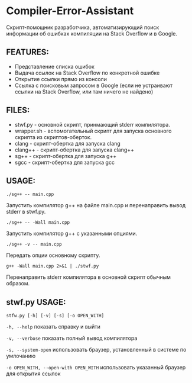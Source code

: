 Compiler-Error-Assistant
========================
Скрипт-помощник разработчика, автоматизирующий поиск информации об ошибках компиляции на Stack Overflow и в Google.

FEATURES:
---------
* Представление списка ошибок
* Выдача ссылок на Stack Overflow по конкретной ошибке
* Открытие ссылки прямо из консоли
* Ссылка с поисковым запросом в Google (если не устраивают ссылки на Stack Overflow, или там ничего не найдено)

FILES:
------
* stwf.py - основной скрипт, принмающий stderr компилятора.
* wrapper.sh - вспомогательный скрипт для запуска основного скрипта из скриптов-оберток.
* clang - скрипт-обертка для запуска clang
* clang++ - скрипт-обертка для запуска clang++
* sg++ - скрипт-обертка для запуска g++
* sgcc - скрипт-обертка для запуска gcc

USAGE:
------
`./sg++ -- main.cpp`

Запустить компилятор g++ на файле main.cpp и перенаправить вывод stderr в stwf.py.

`./sg++ -- -Wall main.cpp`

Запустить компилятор g++ с указанными опциями.

`./sg++ -v -- main.cpp`

Передать опции основному скрипту.

`g++ -Wall main.cpp 2>&1 | ./stwf.py`

Перенаправить stderr компилятора в основной скрипт обычным образом.

stwf.py USAGE:
--------------
`stfw.py [-h] [-v] [-s] [-o OPEN_WITH]`

`-h, --help` показать справку и выйти

`-v, --verbose` показать полный вывод компилятора

`-s, --system-open` использовать браузер, установленный в системе по умлочанию

`-o OPEN_WITH, --open-with OPEN_WITH` использовать указанный браузер для открытия ссылок
